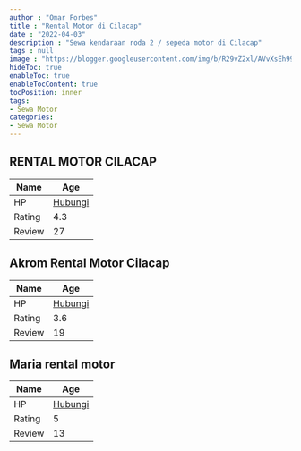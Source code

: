 ```yaml
---
author : "Omar Forbes"
title : "Rental Motor di Cilacap"
date : "2022-04-03"
description : "Sewa kendaraan roda 2 / sepeda motor di Cilacap"
tags : null
image : "https://blogger.googleusercontent.com/img/b/R29vZ2xl/AVvXsEh99V2XNChujmBS9Q1u0oI_jz-qO3vt_8wkVZuk4Huo-yPZ2W9UQYOC750wbM9mLHAq0mgy4fstpqQMJFcne_fZ9gth-8EfbBc-zp2TFA2x2eXvlQI9k-BjEk_NJttD8IO8qUHvLtxFbzw4lVzhfD2zJSdx3M7IIh8IoGG8WQdjLBXWzgGOs45gFT22dQ/w300-h200/rental-motor-di-cilacap.png"
hideToc: true
enableToc: true
enableTocContent: true
tocPosition: inner
tags:
- Sewa Motor
categories:
- Sewa Motor
---
```



## RENTAL MOTOR CILACAP

Name | Age
--------|------
HP | [Hubungi](https://pcandroidplayer.blogspot.com/?clayads=https://getnumber.ndower.dev?phone=MDg1NzI2MjM4NzY1)
Rating | 4.3
Review | 27


## Akrom Rental Motor Cilacap

Name | Age
--------|------
HP | [Hubungi](https://pcandroidplayer.blogspot.com/?clayads=https://getnumber.ndower.dev?phone=MDg1NzI2MjM4NzY1)
Rating | 3.6
Review | 19


## Maria rental motor

Name | Age
--------|------
HP | [Hubungi](https://pcandroidplayer.blogspot.com/?clayads=https://getnumber.ndower.dev?phone=MDgxMzI5MzkyMzc1)
Rating | 5
Review | 13


